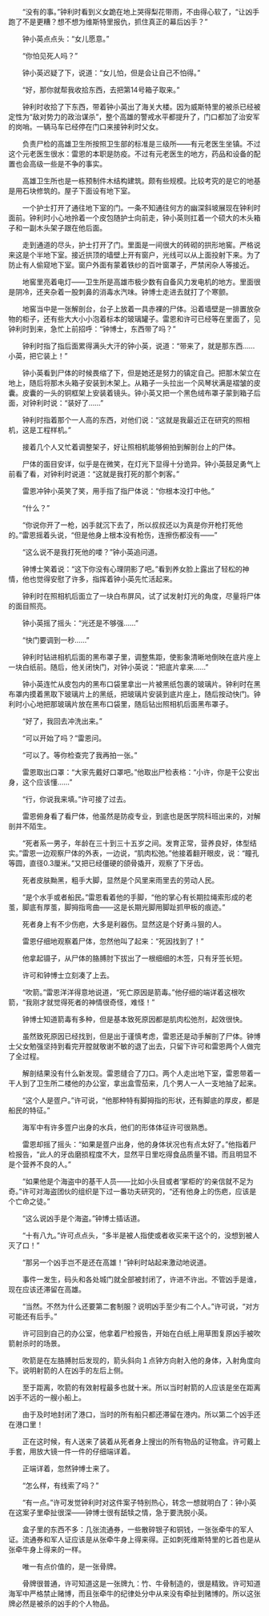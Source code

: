 　　“没有的事。”钟利时看到义女跪在地上哭得梨花带雨，不由得心软了，“让凶手跑了不是更糟？想不想为维斯特里报仇，抓住真正的幕后凶手？”

　　钟小英点点头：“女儿愿意。”

　　“你怕见死人吗？”

　　钟小英迟疑了下，说道：“女儿怕，但是会让自己不怕得。”

　　“好，那你就帮我收拾东西，去把第14号箱子取来。”

　　钟利时收拾了下东西，带着钟小英出了海关大楼。因为威斯特里的被杀已经被定性为“敌对势力的政治谋杀”，整个高雄的警戒水平都提升了，门口都加了治安军的岗哨。一辆马车已经停在门口来接钟利时父女。

　　负责尸检的高雄卫生所按照卫生部的标准是三级所——有元老医生坐镇。不过这个元老医生很水：雷恩的本职是防疫。不过有元老医生的地方，药品和设备的配置也会高级一些是不争的事实。

　　高雄卫生所也是一栋预制件木结构建筑。颇有些规模。比较考究的是它的地基是用石块修筑的。屋子下面设有地下室。

　　一个护士打开了通往地下室的门。一条不知通往何方的幽深斜坡展现在钟利时面前。钟利时小心地拎着一个皮包随护士向前走，钟小英则扛着一个硕大的木头箱子和一副木头架子跟在他后面。

　　走到通道的尽头，护士打开了门。里面是一间很大的砖砌的拱形地窖。严格说来这是个半地下室。接近拱顶的墙壁上开有窗户，光线可以从上面投射下来。为了防止有人偷窥地下室。窗户外面有蒙着铁纱的百叶窗罩子，严禁闲杂人等接近。

　　地窖里亮着电灯——卫生所是高雄市极少数有自备风力发电机的地方。里面很是阴冷，还夹杂着一股刺鼻的消毒水汽味。钟博士走进去就打了个寒颤。

　　地窖当中是一张解剖台，台子上放着一具赤裸的尸体。沿着墙壁是一排置放杂物的柜子，还有些大大小小泡着标本的玻璃罐子。雷恩和许可已经等在里面了，见钟利时到来，急忙上前招呼：“钟博士，东西带了吗？”

　　钟利时指了指后面累得满头大汗的钟小英，说道：“带来了，就是那东西……小英，把它装上！”

　　钟小英看到尸体的时候畏缩了下，但是她还是努力的镇定自己。把那木架立在地上，随后将那木头箱子安装到木架上。从箱子一头拉出一个风琴状满是褶皱的皮囊。皮囊的一头的铜框架上安装着镜头。钟小英又把一个黑色绒布罩子蒙到箱子后面，对钟利时说：“装好了……”

　　钟利时指着那个一人高的东西，对他们说：“这就是我最近正在研究的照相机，这是工程样机。”

　　接着几个人又忙着调整架子，好让照相机能够俯拍到解剖台上的尸体。

　　尸体的面目安详，似乎是在微笑，在灯光下显得十分诡异。钟小英鼓足勇气上前看了看，对钟利时说道：“这就是我打死的那个刺客。”

　　雷恩冲钟小英笑了笑，用手指了指尸体说：“你根本没打中他。”

　　“什么？”

　　“你说你开了一枪，凶手就沉下去了，所以叔叔还以为真是你开枪打死他的。”雷恩摇着头说，“但是他身上根本没有枪伤，连擦伤都没有——”

　　“这么说不是我打死他的喽？”钟小英追问道。

　　钟博士笑着说：“这下你没有心理阴影了吧。”看到养女脸上露出了轻松的神情，他也觉得安慰了许多，指挥着钟小英先忙活起来。

　　钟利时在照相机后面立了一块白布屏风，试了试发射灯光的角度，尽量将尸体的面目照亮。

　　钟小英摇了摇头：“光还是不够强……”

　　“快门要调到一秒……”

　　钟利时钻进相机后面的黑布罩子里，调整焦距，使影象清晰地倒映在底片座上一块白纸前。随后，他关闭快门，对钟小英说：“把底片拿来……”

　　钟小英连忙从皮包内的黑布口袋里拿出一片被黑纸包裹的玻璃片。钟利时在黑布罩内摸着黑取下玻璃片上的黑纸，把玻璃片安装到底片座上，随后按动快门。钟利时小心地把那玻璃片放在黑布口袋里，随后钻出照相机后面黑布罩子。

　　“好了，我回去冲洗出来。”

　　“可以开始了吗？”雷恩问。

　　“可以了。等你检查完了我再拍一张。”

　　雷恩取出口罩：“大家先戴好口罩吧。”他取出尸检表格：“小许，你是干公安出身，这个应该懂……”

　　“行，你说我来填。”许可接了过去。

　　雷恩俯身看了看尸体，他虽然是防疫专业，到底也是医学院科班出来的，对解剖并不陌生。

　　“死者系一男子，年龄在三十到三十五岁之间。发育正常，营养良好，体型结实。”雷恩一边观察尸体的外表，一边说，“肌肉松弛。”他接着翻开眼皮，说：“瞳孔等圆，直径0.3厘米。”又把已经僵硬的颌骨撬开，观察了下牙齿。

　　死者皮肤黝黑，粗手大脚，显然是个风里来雨里去的劳动人民。

　　“是个水手或者船民。”雷恩看着他的手脚，“他的掌心有长期拉绳索形成的老茧，脚底有厚茧，脚拇指弯曲——这是长期光脚用脚趾抓甲板的痕迹。”

　　死者身上有不少伤疤，大多是利器伤。显然这是个好勇斗狠的人。

　　雷恩仔细地观察着尸体，忽然他叫了起来：“死因找到了！”

　　他拿起镊子，从尸体的胳膊肘下拔出了一根细细的木签，只有牙签长短。

　　许可和钟博士立刻凑了上去。

　　“吹箭。”雷恩洋洋得意地说道，“死亡原因是箭毒。”他仔细的端详着这根吹箭，“我刚才就觉得死者的神情很奇怪，难怪！”

　　钟博士知道箭毒有多种，但是基本致死原因都是肌肉松弛剂，起效很快。

　　虽然致死原因已经找到，但是出于谨慎考虑，雷恩还是动手解剖了尸体。钟博士父女勉强坚持到看完开膛就敬谢不敏的退了出去，只留下许可和雷恩两个人做完了全过程。

　　解剖结果没有什么新发现。雷恩缝合了刀口。两个人走出地下室，雷恩带着一干人到了卫生所二楼他的办公室，拿出盒雪茄来，几个男人一人一支地抽了起来。

　　“这个人是疍户。”许可说，“他那种特有脚拇指的形状，还有脚底的厚皮，都是船民的特征。”

　　海军中有许多疍户出身的水兵，他们的形体体征许可很熟悉。

　　雷恩却摇了摇头：“如果是疍户出身，他的身体状况也有点太好了。”他指着尸检报告，“此人的牙齿磨损程度不大，显然平日里吃得食品质量不错。而且明显不是个营养不良的人。”

　　“如果他是个海盗中的基干人员——比如小头目或者‘掌柜的’的亲信就不足为奇。”许可对海盗团伙的组织是下过一番功夫研究的，“还有他身上的伤疤，应该是个亡命之徒。”

　　“这么说凶手是个海盗。”钟博士插话道。

　　“十有八九。”许可点点头，“多半是被人指使或者收买来干这个的，没想到被人灭了口！”

　　“那另一个凶手岂不是还在高雄！”钟利时站起来激动地说道。

　　事件一发生，码头和各处城门就全部被封闭了，许进不许出。不管凶手是谁，现在应该还滞留在高雄。

　　“当然。不然为什么还要第二套制服？说明凶手至少有二个人。”许可说，“对方可能还有后手。”

　　许可回到自己的办公室，他拿着尸检报告，开始在白纸上用草图复原凶手被吹箭射杀时的场景。

　　吹箭是在左胳膊肘后发现的，箭头斜向１点钟方向射入他的身体，入射角度向下。说明射箭的人在凶手的左后上侧。

　　至于距离，吹箭的有效射程最多也就十米。所以当时射箭的人应该是坐在距离凶手不远的一艘小船上。

　　由于及时地封闭了港口，当时的所有船只都还滞留在港内。所以第二个凶手还在港口里！

　　正在这时候，有人送来了装着从死者身上搜出的所有物品的证物盒。许可戴上手套，用放大镜一件一件的仔细端详着。

　　正端详着，忽然钟博士来了。

　　“怎么样，有线索了吗？”

　　“有一点。”许可发觉钟利时对这件案子特别热心，转念一想就明白了：钟小英在这案子里牵扯很深——钟博士很有舐犊之情，急于要洗脱小英。

　　盒子里的东西不多：几张流通券，一些散碎银子和铜钱，一张张牵牛的军人证。流通券和军人证应该是从张牵牛身上得来得。正如刺死维斯特里的匕首也是从张牵牛身上得来的一样。

　　唯一有点价值的，是一张骨牌。

　　骨牌很普通，许可知道这是一张牌九：竹、牛骨制造的，很是精致。许可知道海军中严格禁止赌博，而且张牵牛的纪律处分中从来没有牵扯到赌博的。所以这张牌必然是被杀的凶手的个人物品。
